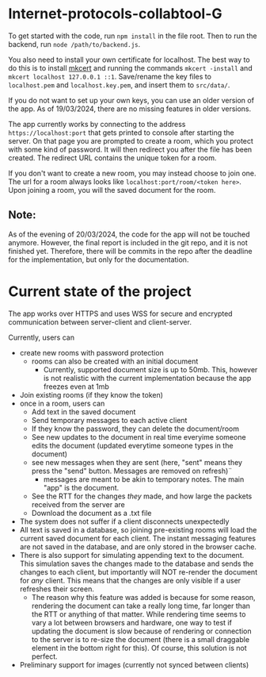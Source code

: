 # Internet-protocols-collabtool-G


To get started with the code, run `npm install` in the file root. Then to run the backend, run `node /path/to/backend.js`.

You also need to install your own certificate for localhost. The best way to do this is to install [mkcert](https://github.com/FiloSottile/mkcert) and running the commands `mkcert -install` and `mkcert localhost 127.0.0.1 ::1`. Save/rename the key files to `localhost.pem` and `localhost.key.pem`, and insert them to `src/data/`.

If you do not want to set up your own keys, you can use an older version of the app. As of 19/03/2024, there are no missing features in older versions. 

The app currently works by connecting to the address `https://localhost:port` that gets printed to console after starting the server. On that page you are prompted to create a room, which you protect with some kind of password. It will then redirect you after the file has been created. The redirect URL contains the unique token for a room.

If you don't want to create a new room, you may instead choose to join one. The url for a room always looks like `localhost:port/room/<token here>`. Upon joining a room, you will the saved document for the room.


## Note:
As of the evening of 20/03/2024, the code for the app will not be touched anymore. However, the final report is included in the git repo, and it is not finished yet. Therefore, there will be commits in the repo after the deadline for the implementation, but only for the documentation. 


# Current state of the project

The app works over HTTPS and uses WSS for secure and encrypted communication between server-client and client-server.

Currently, users can
- create new rooms with password protection
  - rooms can also be created with an initial document
    - Currently, supported document size is up to 50mb. This, however is not realistic with the current implementation because the app freezes even at 1mb
- Join existing rooms (if they know the token)
- once in a room, users can
  - Add text in the saved document
  - Send temporary messages to each active client
  - If they know the password, they can delete the document/room
  - See new updates to the document in real time everyime someone edits the document (updated everytime someone types in the document)
  - see new messages when they are sent (here, "sent" means they press the "send" button. Messages are removed on refresh)¨
    - messages are meant to be akin to temporary notes. The main "app" is the document.
  - See the RTT for the changes _they_ made, and how large the packets received from the server are
  - Download the document as a .txt file
- The system does not suffer if a client disconnects unexpectedly
- All text is saved in a database, so joining pre-existing rooms will load the current saved document for each client. The instant messaging features are not saved in the database, and are only stored in the browser cache.
- There is also support for simulating appending text to the document. This simulation saves the changes made to the database and sends the changes to each client, but importantly will NOT re-render the document for _any_ client. This means that the changes are only visible if a user refreshes their screen.
  - The reason why this feature was added is because for some reason, rendering the document can take a really long time, far longer than the RTT or anything of that matter. While rendering time seems to vary a lot between browsers and hardware, one way to test if updating the document is slow because of rendering or connection to the server is to re-size the document (there is a small draggable element in the bottom right for this). Of course, this solution is not perfect.
- Preliminary support for images (currently not synced between clients)


